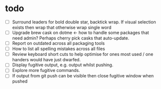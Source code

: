 # todo

- [ ] Surround leaders for bold double star, backtick wrap. If visual selection
  exists then wrap that otherwise wrap single word
- [ ] Upgrade brew cask on dotme <- how to handle some packages that need admin?
  Perhaps cherry pick casks that auto-update.
- [ ] Report on outdated across all packaging tools
- [ ] How to list all spelling mistakes across all files
- [ ] Review keyboard short cuts to help optimise for ones most used / one
  handers would have just dwarfed.
- [ ] Display fugitive output, e.g. output whilst pushing.
- [ ] Explore more fugitive commands.
- [ ] If output from git push can be visible then close fugitive window when
  pushed
